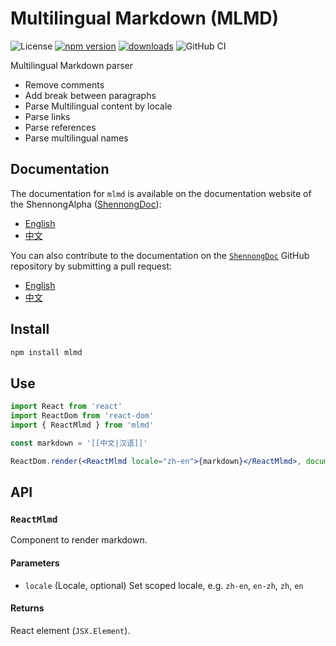 # Multilingual Markdown (MLMD)

![License](https://img.shields.io/npm/l/mlmd)
[![npm version](https://badge.fury.io/js/mlmd.svg)](https://www.npmjs.com/package/mlmd)
[![downloads](https://img.shields.io/npm/dt/mlmd.svg)](https://www.npmjs.com/package/mlmd)
![GitHub CI](https://github.com/Shennong-Program/mlmd/actions/workflows/ci.yml/badge.svg)

Multilingual Markdown parser

- Remove comments
- Add break between paragraphs
- Parse Multilingual content by locale
- Parse links
- Parse references
- Parse multilingual names

## Documentation

The documentation for `mlmd` is available on the documentation website of the ShennongAlpha ([ShennongDoc](https://shennongalpha.westlake.edu.cn/doc/)):

- [English](https://shennongalpha.westlake.edu.cn/doc/en/mlmd/)
- [中文](https://shennongalpha.westlake.edu.cn/doc/zh/mlmd/)

You can also contribute to the documentation on the [`ShennongDoc`](https://github.com/Shennong-Program/ShennongDoc) GitHub repository by submitting a pull request:

- [English](https://github.com/Shennong-Program/ShennongDoc/tree/main/doc/en/mlmd/)
- [中文](https://github.com/Shennong-Program/ShennongDoc/tree/main/doc/zh/mlmd/)

## Install

```sh
npm install mlmd
```

## Use

```jsx
import React from 'react'
import ReactDom from 'react-dom'
import { ReactMlmd } from 'mlmd'

const markdown = '[[中文|汉语]]'

ReactDom.render(<ReactMlmd locale="zh-en">{markdown}</ReactMlmd>, document.body)
```

## API

### `ReactMlmd`

Component to render markdown.

#### Parameters

- `locale` (Locale, optional)
  Set scoped locale, e.g. `zh-en`, `en-zh`, `zh`, `en`

#### Returns

React element (`JSX.Element`).
